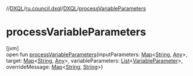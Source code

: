 //[DXQL](../../../index.md)/[ru.council.dxql](../index.md)/[DXQL](index.md)/[processVariableParameters](process-variable-parameters.md)

# processVariableParameters

[jvm]\
open fun [processVariableParameters](process-variable-parameters.md)(inputParameters: [Map](https://docs.oracle.com/javase/8/docs/api/java/util/Map.html)&lt;[String](https://docs.oracle.com/javase/8/docs/api/java/lang/String.html), [Any](https://kotlinlang.org/api/latest/jvm/stdlib/kotlin/-any/index.html)&gt;, target: [Map](https://docs.oracle.com/javase/8/docs/api/java/util/Map.html)&lt;[String](https://docs.oracle.com/javase/8/docs/api/java/lang/String.html), [Any](https://kotlinlang.org/api/latest/jvm/stdlib/kotlin/-any/index.html)&gt;, variableParameters: [List](https://docs.oracle.com/javase/8/docs/api/java/util/List.html)&lt;[VariableParameter](../../ru.council.dxql.models/-variable-parameter/index.md)&gt;, overrideMessage: [Map](https://docs.oracle.com/javase/8/docs/api/java/util/Map.html)&lt;[String](https://docs.oracle.com/javase/8/docs/api/java/lang/String.html), [String](https://docs.oracle.com/javase/8/docs/api/java/lang/String.html)&gt;)
